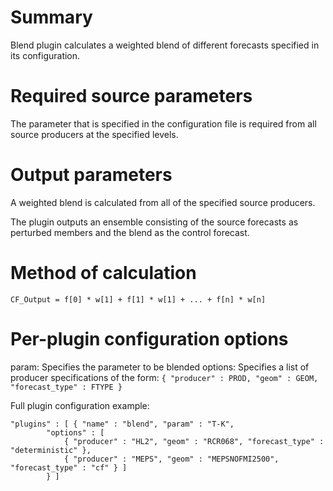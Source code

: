 # Summary

Blend plugin calculates a weighted blend of different forecasts specified in its configuration.

# Required source parameters

The parameter that is specified in the configuration file is required from all source producers at
the specified levels.

# Output parameters

A weighted blend is calculated from all of the specified source producers.

The plugin outputs an ensemble consisting of the source forecasts as perturbed members and the blend as the control forecast.

# Method of calculation

```CF_Output = f[0] * w[1] + f[1] * w[1] + ... + f[n] * w[n]```

# Per-plugin configuration options

param: Specifies the parameter to be blended
options: Specifies a list of producer specifications of the form: 
```{ "producer" : PROD, "geom" : GEOM, "forecast_type" : FTYPE }```

Full plugin configuration example:
```
"plugins" : [ { "name" : "blend", "param" : "T-K",
		"options" : [
			{ "producer" : "HL2", "geom" : "RCR068", "forecast_type" : "deterministic" },
			{ "producer" : "MEPS", "geom" : "MEPSNOFMI2500", "forecast_type" : "cf" } ]
		} ]
```

